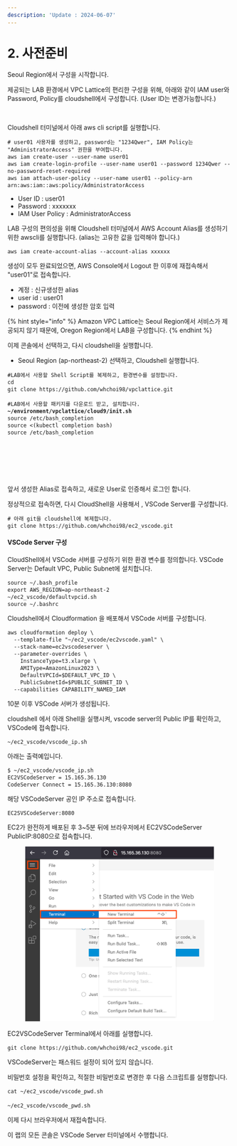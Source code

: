 ```yaml
---
description: 'Update : 2024-06-07'
---
```


# 2. 사전준비

Seoul Region에서 구성을 시작합니다.

제공되는 LAB 환경에서 VPC Lattice의 편리한 구성을 위해, 아래와 같이 IAM user와 Password, Policy를 cloudshell에서 구성합니다. (User ID는 변경가능합니다.)

<figure><img src="../.gitbook/assets/image (16).png" alt=""><figcaption></figcaption></figure>

Cloudshell 터미널에서 아래 aws cli script를 실행합니다.

```
# user01 사용자를 생성하고, password는 "1234Qwer", IAM Policy는 "AdministratorAccess" 권한을 부여합니다.
aws iam create-user --user-name user01
aws iam create-login-profile --user-name user01 --password 1234Qwer --no-password-reset-required
aws iam attach-user-policy --user-name user01 --policy-arn arn:aws:iam::aws:policy/AdministratorAccess

```

* User ID : user01
* Password : xxxxxxx
* IAM User Policy : AdministratorAccess

LAB 구성의 편의성을 위해 Cloudshell 터미널에서 AWS Account Alias를 생성하기 위한 awscli를 실행합니다. (alias는 고유한 값을 입력해야 합니다.)

```
aws iam create-account-alias --account-alias xxxxxx
```

생성이 모두 완료되었으면, AWS Console에서 Logout 한 이후에 재접속해서 "user01"로 접속합니다.

* 계정 : 신규생성한 alias
* user id : user01
* password : 이전에 생성한 암호 입력

{% hint style="info" %}
Amazon VPC Lattice는 Seoul Region에서 서비스가 제공되지 않기 때문에, Oregon Region에서 LAB을 구성합니다.
{% endhint %}

이제 콘솔에서 선택하고, 다시 cloudshell을 실행합니다.

* Seoul Region (ap-northeast-2) 선택하고, Cloudshell 실행합니다.

<pre><code>#LAB에서 사용할 Shell Script를 복제하고, 환경변수를 설정합니다.
cd
git clone https://github.com/whchoi98/vpclattice.git

#LAB에서 사용할 패키지를 다운로드 받고, 설치합니다.
<strong>~/environment/vpclattice/cloud9/init.sh
</strong>source /etc/bash_completion
source &#x3C;(kubectl completion bash)
source /etc/bash_completion




</code></pre>

<figure><img src="../.gitbook/assets/image (51).png" alt=""><figcaption></figcaption></figure>

앞서 생성한 Alias로 접속하고, 새로운 User로 인증해서 로그인 합니다.

정상적으로 접속하면, 다시 CloudShell을 사용해서 , VSCode Server를 구성합니다.

```
# 아래 git을 cloudshell에 복제합니다.
git clone https://github.com/whchoi98/ec2_vscode.git
```

#### VSCode Server 구성 <a href="#id-2.vscode-server" id="id-2.vscode-server"></a>

CloudShell에서 VSCode 서버를 구성하기 위한 환경 변수를 정의합니다. VSCode Server는 Default VPC, Public Subnet에 설치합니다.

```
source ~/.bash_profile
export AWS_REGION=ap-northeast-2
~/ec2_vscode/defaultvpcid.sh
source ~/.bashrc

```

Cloudshell에서 Cloudformation 을 배포해서 VSCode 서버를 구성합니다.

```
aws cloudformation deploy \
  --template-file "~/ec2_vscode/ec2vscode.yaml" \
  --stack-name=ec2vscodeserver \
  --parameter-overrides \
    InstanceType=t3.xlarge \
    AMIType=AmazonLinux2023 \
    DefaultVPCId=$DEFAULT_VPC_ID \
    PublicSubnetId=$PUBLIC_SUBNET_ID \
  --capabilities CAPABILITY_NAMED_IAM

```

10분 이후 VSCode 서버가 생성됩니다.

cloudshell 에서 아래 Shell을 실행시켜, vscode server의 Public IP를 확인하고, VSCode에 접속합니다.

```
~/ec2_vscode/vscode_ip.sh

```

아래는 출력예입니다.

```
$ ~/ec2_vscode/vscode_ip.sh 
EC2VSCodeServer = 15.165.36.130
CodeServer Connect = 15.165.36.130:8080
```

해당 VSCodeServer 공인 IP 주소로 접속합니다.

```
EC2SVSCodeServer:8080
```

EC2가 완전하게 배포된 후 3\~5분 뒤에 브라우저에서 EC2VSCodeServer PublicIP:8080으로 접속합니다.

<figure><img src="../.gitbook/assets/image (62).png" alt=""><figcaption></figcaption></figure>

EC2VSCodeServer Terminal에서 아래를 실행합니다.

```
git clone https://github.com/whchoi98/ec2_vscode.git
```

VSCodeServer는 패스워드 설정이 되어 있지 않습니다.

비밀번호 설정을 확인하고, 적절한 비밀번호로 변경한 후 다음 스크립트를 실행합니다.

```
cat ~/ec2_vscode/vscode_pwd.sh

~/ec2_vscode/vscode_pwd.sh

```

이제 다시 브라우저에서 재접속합니다.

이 랩의 모든 콘솔은 VSCode Server 터미널에서 수행합니다.



